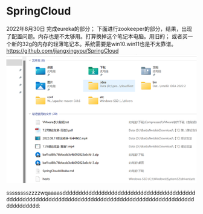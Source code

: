 # SpringCloud

2022年8月30日
完成eureka的部分；
下面进行zookeeper的部分，结果，出现了配置问题。内存也是不太够用。打算换掉这个笔记本电脑。用旧的；
或者买一个新的32g的内存的轻薄笔记本。系统需要是win10.win11也是不太靠谱。
https://github.com/jiangxingyou/SpringCloud
![img_1.png](img_1.png)

sssssssszzzzwqaaaasddddddddddddddddddddddddddddddddddddddddddddddddddddddddddddddddddddddddddddddddddddddddddddddddddddddddddddd:
